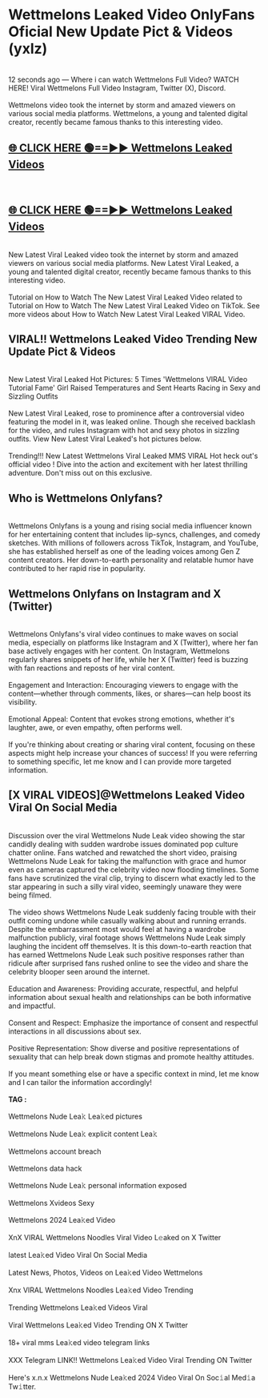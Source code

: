 # Wettmelons Leaked Video OnlyFans Oficial New Update Pict & Videos (yxlz)
<br>
12 seconds ago — Where i can watch Wettmelons Full Video? WATCH HERE! Viral Wettmelons Full Video Instagram, Twitter (X), Discord.
<br><br>
Wettmelons video took the internet by storm and amazed viewers on various social media platforms. Wettmelons, a young and talented digital creator, recently became famous thanks to this interesting video.
<br>
<h2><a href="https://play.trustnlinepharmacy.us?title=Wettmelons">🌐 CLICK HERE 🟢==►► Wettmelons Leaked Videos</a></h2>
<br>
<h2><a href="https://play.trustnlinepharmacy.us?title=Wettmelons">🌐 CLICK HERE 🟢==►► Wettmelons Leaked Videos</a></h2>
<br>
New Latest Viral Leaked video took the internet by storm and amazed viewers on various social media platforms. New Latest Viral Leaked, a young and talented digital creator, recently became famous thanks to this interesting video.
<br><br>
Tutorial on How to Watch The New Latest Viral Leaked Video related to Tutorial on How to Watch The New Latest Viral Leaked Video on TikTok. See more videos about How to Watch New Latest Viral Leaked VIRAL Video.
<br>
<h2>VIRAL!! Wettmelons Leaked Video Trending New Update Pict & Videos</h2>
<br>
New Latest Viral Leaked Hot Pictures: 5 Times 'Wettmelons VIRAL Video Tutorial Fame' Girl Raised Temperatures and Sent Hearts Racing in Sexy and Sizzling Outfits
<br><br>
New Latest Viral Leaked, rose to prominence after a controversial video featuring the model in it, was leaked online. Though she received backlash for the video, and rules Instagram with hot and sexy photos in sizzling outfits. View New Latest Viral Leaked's hot pictures below.
<br><br>
Trending!!! New Latest Wettmelons Viral Leaked MMS VIRAL Hot heck out's official video ! Dive into the action and excitement with her latest thrilling adventure. Don't miss out on this exclusive.
<br>
<h2>Who is Wettmelons Onlyfans?</h2>
<br>
Wettmelons Onlyfans is a young and rising social media influencer known for her entertaining content that includes lip-syncs, challenges, and comedy sketches. With millions of followers across TikTok, Instagram, and YouTube, she has established herself as one of the leading voices among Gen Z content creators. Her down-to-earth personality and relatable humor have contributed to her rapid rise in popularity.
<br>
<h2>Wettmelons Onlyfans on Instagram and X (Twitter)</h2>
<br>
Wettmelons Onlyfans's viral video continues to make waves on social media, especially on platforms like Instagram and X (Twitter), where her fan base actively engages with her content. On Instagram, Wettmelons regularly shares snippets of her life, while her X (Twitter) feed is buzzing with fan reactions and reposts of her viral content.
<br><br>
Engagement and Interaction: Encouraging viewers to engage with the content—whether through comments, likes, or shares—can help boost its visibility.
<br><br>
Emotional Appeal: Content that evokes strong emotions, whether it's laughter, awe, or even empathy, often performs well.
<br><br>
If you're thinking about creating or sharing viral content, focusing on these aspects might help increase your chances of success! If you were referring to something specific, let me know and I can provide more targeted information.
<br>
<h2>[X VIRAL VIDEOS]@Wettmelons Leaked Video Viral On Social Media</h2>
<br>
Discussion over the viral Wettmelons Nude Leak video showing the star candidly dealing with sudden wardrobe issues dominated pop culture chatter online. Fans watched and rewatched the short video, praising Wettmelons Nude Leak for taking the malfunction with grace and humor even as cameras captured the celebrity video now flooding timelines. Some fans have scrutinized the viral clip, trying to discern what exactly led to the star appearing in such a silly viral video, seemingly unaware they were being filmed.
<br><br>
The video shows Wettmelons Nude Leak suddenly facing trouble with their outfit coming undone while casually walking about and running errands. Despite the embarrassment most would feel at having a wardrobe malfunction publicly, viral footage shows Wettmelons Nude Leak simply laughing the incident off themselves. It is this down-to-earth reaction that has earned Wettmelons Nude Leak such positive responses rather than ridicule after surprised fans rushed online to see the video and share the celebrity blooper seen around the internet.
<br><br>
Education and Awareness: Providing accurate, respectful, and helpful information about sexual health and relationships can be both informative and impactful.
<br><br>
Consent and Respect: Emphasize the importance of consent and respectful interactions in all discussions about sex.
<br><br>
Positive Representation: Show diverse and positive representations of sexuality that can help break down stigmas and promote healthy attitudes.
<br><br>
If you meant something else or have a specific context in mind, let me know and I can tailor the information accordingly!
<br><br>
<strong>TAG :</strong>
<br><br>
Wettmelons Nude Lea𝚔 Lea𝚔ed pictures
<br><br>
Wettmelons Nude Lea𝚔 explicit content Lea𝚔
<br><br>
Wettmelons account breach
<br><br>
Wettmelons data hack
<br><br>
Wettmelons Nude Lea𝚔 personal information exposed
<br><br>
Wettmelons Xvideos Sexy
<br><br>
Wettmelons 2024 Lea𝚔ed Video
<br><br>
XnX VIRAL Wettmelons Noodles Viral Video L𝚎aked on X Twitter
<br><br>
latest Lea𝚔ed Video Viral On Social Media
<br><br>
Latest News, Photos, Videos on Lea𝚔ed Video Wettmelons
<br><br>
Xnx VIRAL Wettmelons Noodles Lea𝚔ed Video Trending
<br><br>
Trending Wettmelons Lea𝚔ed Videos Viral
<br><br>
Viral Wettmelons Lea𝚔ed Video Trending ON X Twitter
<br><br>
18+ viral mms Lea𝚔ed video telegram links
<br><br>
XXX Telegram LINK!! Wettmelons Lea𝚔ed Video Viral Trending ON Twitter
<br><br>
Here's x.n.x Wettmelons Nude Lea𝚔ed 2024 Video Viral On Soc𝚒al Med𝚒a Tw𝚒tter.